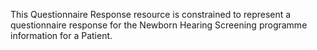 This Questionnaire Response resource is constrained to represent a questionnaire response for the Newborn Hearing Screening programme information for a Patient.